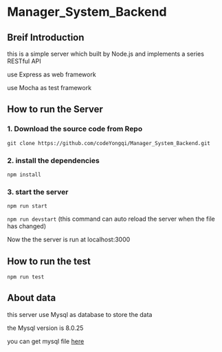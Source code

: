 # Manager_System_Backend
## Breif Introduction

  this is a simple server which built by Node.js and implements a series RESTful API 

  use Express as web framework
  
  use Mocha as test framework
  
## How to run the Server

### 1. Download the source code from Repo

`git clone https://github.com/codeYongqi/Manager_System_Backend.git`

### 2. install the dependencies

`npm install`

### 3. start the server

`npm run start`

`npm run devstart` (this command can auto reload the server when the file has changed)

Now the the server is run at localhost:3000

## How to run the test

`npm run test`

## About data

this server use Mysql as database to store the data

the Mysql version is 8.0.25

you can get mysql file [here](https://github.com/codeYongqi/Manager_System_Backend/tree/master/sql)
